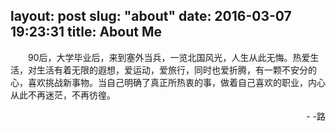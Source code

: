 layout: post
slug: "about"
date: 2016-03-07 19:23:31
title: About Me 
---
　　90后，大学毕业后，来到塞外当兵，一览北国风光，人生从此无悔。热爱生活，对生活有着无限的遐想，爱运动，爱旅行，同时也爱折腾，有一颗不安分的心，喜欢挑战新事物。当自己明确了真正所热衷的事，做着自己喜欢的职业，内心从此不再迷茫，不再彷徨。
　　　　
<p style="text-align: right;"><span>- -</span>路</p>

